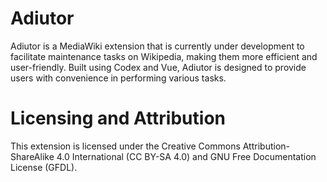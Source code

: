 # Adiutor

Adiutor is a MediaWiki extension that is currently under development to facilitate maintenance tasks on Wikipedia, making them more efficient and user-friendly. Built using Codex and Vue, Adiutor is designed to provide users with convenience in performing various tasks.

# Licensing and Attribution

This extension is licensed under the Creative Commons Attribution-ShareAlike 4.0 International (CC BY-SA 4.0) and GNU Free Documentation License (GFDL).
